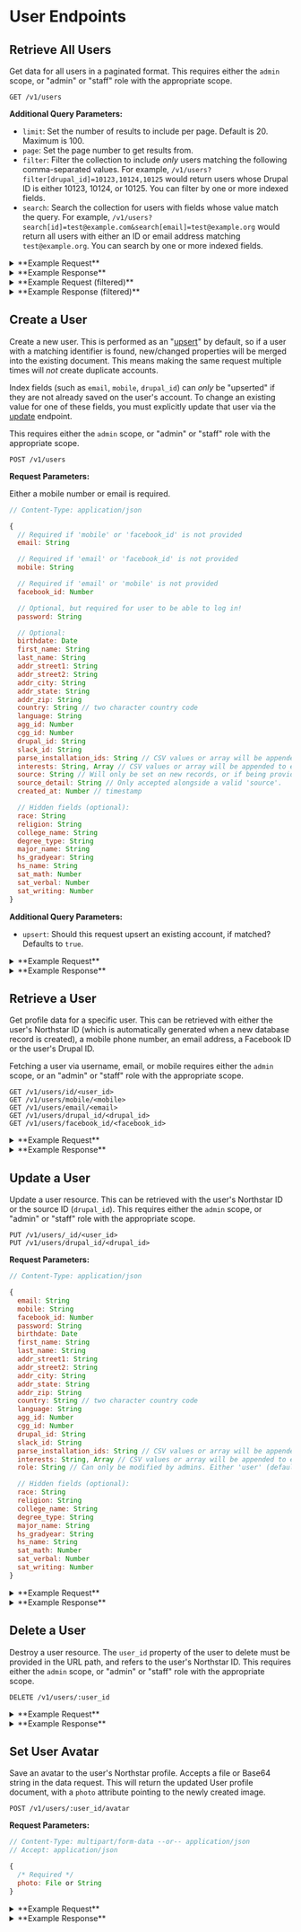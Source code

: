 # User Endpoints
## Retrieve All Users
Get data for all users in a paginated format. This requires either the `admin` scope, or "admin" or "staff" role with the appropriate scope.


```
GET /v1/users
```

**Additional Query Parameters:**

- `limit`: Set the number of results to include per page. Default is 20. Maximum is 100.
- `page`: Set the page number to get results from.
- `filter`: Filter the collection to include _only_ users matching the following comma-separated values. For example, `/v1/users?filter[drupal_id]=10123,10124,10125` would return users whose Drupal ID is either 10123, 10124, or 10125. You can filter by one or more indexed fields.
- `search`: Search the collection for users with fields whose value match the query. For example, `/v1/users?search[id]=test@example.com&search[email]=test@example.org` would return all users with either an ID or email address matching `test@example.org`. You can search by one or more indexed fields.

<details>
<summary>**Example Request**</summary>

```sh
curl -X GET \
  -H "Authorization: Bearer ${ACCESS_TOKEN}" \
  https://northstar.dosomething.org/v1/users?limit=15&page=1
```

</details>

<details>
<summary>**Example Response**</summary>

```js
// 200 OK

{
    "data": [
        {
            "id": "5480c950bffebc651c8b456f",
            "email": "test@dosomething.org",
            // ...the rest of the user data...
        },
        // etc...
    ],
    "meta": {
        "pagination": [
            "total": 65,
            "count": 20,
            "per_page": 15,
            "current_page": 1,
            "total_pages": 5,
            "links": {            
                "next": "https://northstar.dosomething.org/v1/users?page=2",
            }
        ]
    }
}
```

</details>

<details>
<summary>**Example Request (filtered)**</summary>

```sh
curl -X GET \
  -H "Authorization: Bearer ${ACCESS_TOKEN}" \
  https://northstar.dosomething.org/v1/users?filter[drupal_id]=10010
```

</details>

<details>
<summary>**Example Response (filtered)**</summary>

```js
// 200 OK

{
    "data": [
        {
            "id": "5480c950bffebc651c8b456f",
            "drupal_id": "10010",
            // ...the rest of the user data...
        }
    ],
    "meta": {
        "pagination": [
            "total": 1,
            "count": 1,
            "per_page": 20,
            "current_page": 1,
            "total_pages": 1,
            "links": {}
        ]
    }
}
```

</details>

## Create a User
Create a new user. This is performed as an "[upsert](https://docs.mongodb.org/v2.6/reference/glossary/#term-upsert)" by default,
so if a user with a matching identifier is found, new/changed properties will be merged into the existing document. This means
making the same request multiple times will _not_ create duplicate accounts.

Index fields (such as `email`, `mobile`, `drupal_id`) can _only_ be "upserted" if they are not already saved on the user's
account. To change an existing value for one of these fields, you must explicitly update that user via the
[update](#update-a-user) endpoint.

This requires either the `admin` scope, or "admin" or "staff" role with the appropriate scope.

```
POST /v1/users
```

**Request Parameters:**

Either a mobile number or email is required.
```js
// Content-Type: application/json

{
  // Required if 'mobile' or 'facebook_id' is not provided
  email: String

  // Required if 'email' or 'facebook_id' is not provided
  mobile: String

  // Required if 'email' or 'mobile' is not provided
  facebook_id: Number

  // Optional, but required for user to be able to log in!
  password: String

  // Optional:
  birthdate: Date
  first_name: String
  last_name: String
  addr_street1: String
  addr_street2: String
  addr_city: String
  addr_state: String
  addr_zip: String
  country: String // two character country code
  language: String
  agg_id: Number
  cgg_id: Number
  drupal_id: String
  slack_id: String
  parse_installation_ids: String // CSV values or array will be appended to existing interests
  interests: String, Array // CSV values or array will be appended to existing interests
  source: String // Will only be set on new records, or if being provided an earlier `created_at`.
  source_detail: String // Only accepted alongside a valid 'source'.
  created_at: Number // timestamp

  // Hidden fields (optional):
  race: String
  religion: String
  college_name: String
  degree_type: String
  major_name: String
  hs_gradyear: String
  hs_name: String
  sat_math: Number
  sat_verbal: Number
  sat_writing: Number
}
```

**Additional Query Parameters:**

- `upsert`: Should this request upsert an existing account, if matched? Defaults to `true`.

<details>
<summary>**Example Request**</summary>

```sh
curl -X POST \
  -H "Authorization: Bearer ${ACCESS_TOKEN}" \
  -H "Content-Type: application/json" \
  -H "Accept: application/json" \
  -d '{"email": "test@example.com", "password": "test123", "birthdate": "10/29/1990", "first_name": "test_fname", "interests": "hockeys,kickballs"}' \
  https://northstar.dosomething.org/v1/users?create_drupal_user=1
```

</details>

<details>
<summary>**Example Response**</summary>

```js
// 200 Okay (or) 201 Created

{
    "data": {
        "id": "555b9225bffebc31068b4567",
        "_id": "555b9225bffebc31068b4567",
        "email": "test",
        "birthdate": "10/29/1990",
        "first_name": "test_fname",
        "interests": [
            "hockeys",
            "kickballs"
        ],
        "role": "user",
        "updated_at": "2016-02-25T19:33:24+0000",
        "created_at": "2016-02-25T18:33:24+0000"
    }
}
```

</details>

## Retrieve a User
Get profile data for a specific user. This can be retrieved with either the user's Northstar ID (which is automatically
generated when a new database record is created), a mobile phone number, an email address, a Facebook ID or the user's Drupal ID.

Fetching a user via username, email, or mobile requires either the `admin` scope, or an "admin" or "staff" role with the appropriate scope.

```
GET /v1/users/id/<user_id>
GET /v1/users/mobile/<mobile>
GET /v1/users/email/<email>
GET /v1/users/drupal_id/<drupal_id>
GET /v1/users/facebook_id/<facebook_id>
```

<details>
<summary>**Example Request**</summary>
```sh
curl -X GET \
  -H "Authorization: Bearer ${ACCESS_TOKEN}" \
  -H "Accept: application/json"
  https://northstar.dosomething.org/v1/users/mobile/5555555555
```
</details>

<details>
<summary>**Example Response**</summary>

```js
// 200 OK

{
    "data": {
        "_id": "5430e850dt8hbc541c37tt3d",
        "id": "5430e850dt8hbc541c37tt3d",
        "email": "test@example.com",
        "mobile": "5555555555",
        "facebook_id": "10101010101010101",
        "drupal_id": "123456",
        "addr_street1": "123",
        "addr_street2": "456",
        "addr_city": "Paris",
        "addr_state": "Florida",
        "addr_zip": "555555",
        "country": "US",
        "birthdate": "12/17/91",
        "first_name": "First",
        "last_name": "Last",
        "role": "user",
        "updated_at": "2016-02-25T19:33:24+0000",
        "created_at": "2016-02-25T19:33:24+0000"
    }
}
```

</details>

## Update a User
Update a user resource. This can be retrieved with the user's Northstar ID or the source ID (`drupal_id`). This requires either the `admin` scope, or "admin" or "staff" role with the appropriate scope.

```
PUT /v1/users/_id/<user_id>
PUT /v1/users/drupal_id/<drupal_id>
```

**Request Parameters:**

```js
// Content-Type: application/json

{
  email: String
  mobile: String
  facebook_id: Number
  password: String
  birthdate: Date
  first_name: String
  last_name: String
  addr_street1: String
  addr_street2: String
  addr_city: String
  addr_state: String
  addr_zip: String
  country: String // two character country code
  language: String
  agg_id: Number
  cgg_id: Number
  drupal_id: String
  slack_id: String
  parse_installation_ids: String // CSV values or array will be appended to existing interests
  interests: String, Array // CSV values or array will be appended to existing interests
  role: String // Can only be modified by admins. Either 'user' (default), 'staff', or 'admin'.

  // Hidden fields (optional):
  race: String
  religion: String
  college_name: String
  degree_type: String
  major_name: String
  hs_gradyear: String
  hs_name: String
  sat_math: Number
  sat_verbal: Number
  sat_writing: Number
}
```

<details>
<summary>**Example Request**</summary>

```sh
curl -X PUT \
  -H "Authorization: Bearer ${ACCESS_TOKEN}" \
  -d '{"first_name": "New First name"}' \
  https://northstar.dosomething.org/v1/_id/5430e850dt8hbc541c37tt3d
```

</details>

<details>
<summary>**Example Response**</summary>

```js
// 200 Okay

{
    "data": {
        "id": "5430e850dt8hbc541c37tt3d",
        "first_name": "New First Name",
        // the rest of the profile...
    }
}
```

</details>

## Delete a User
Destroy a user resource. The `user_id` property of the user to delete must be provided in the URL path, and refers to the user's Northstar ID. This requires either the `admin` scope, or "admin" or "staff" role with the appropriate scope.

```
DELETE /v1/users/:user_id
```

<details>
<summary>**Example Request**</summary>

```sh
curl -X DELETE \
  -H "Authorization: Bearer ${ACCESS_TOKEN}" \
  https://northstar.dosomething.org/v1/users/555b9ca8bffebc30068b456e
```

</details>

<details>
<summary>**Example Response**</summary>

```js
// 200 OK

{
    "success": {
        "code": 200,
        "message": "No Content."
    }
}
```

</details>

## Set User Avatar
Save an avatar to the user's Northstar profile. Accepts a file or Base64 string in the data request. This will return
the updated User profile document, with a `photo` attribute pointing to the newly created image.

```
POST /v1/users/:user_id/avatar
```

**Request Parameters:**
```js
// Content-Type: multipart/form-data --or-- application/json
// Accept: application/json

{
  /* Required */
  photo: File or String
}
```

<details>
<summary>**Example Request**</summary>

```sh
curl -X POST \
  -H "Authorization: Bearer ${ACCESS_TOKEN}" \
  -H "Content-Type: multipart-form-data: \
  -H "Accept: application/json" \
  -d '{"photo": "profile_pic.jpeg"}' \
  https://northstar.dosomething.org/v1/users/{id}/avatar
```

</details>

<details>
<summary>**Example Response**</summary>

```js
// 200 OK

{
    "data": {
        "id": "5430e850dt8hbc541c37tt3d",
        "photo": "https://avatar.dosomething.org/uploads/avatars/55566327bffebc0b3e8b45a5-1456498835.jpeg"
        // the rest of the user object...
        "updated_at": "2016-02-25T18:33:25+0000"
    }
}
```

</details>
